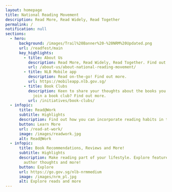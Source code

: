 ```yaml
---
layout: homepage
title: National Reading Movement
description: Read More, Read Widely, Read Together
permalink: /
notification: null
sections:
  - hero:
      background: /images/Trail%20Banner%20-%20NRM%20Updated.png
      url: /readfest/main
      key_highlights:
        - title: About Us
          description: Read More, Read Widely, Read Together. Find out more.
          url: /about-us/about-national-reading-movement/
        - title: NLB Mobile app
          description: Read on-the-go! Find out more.
          url: https://mobileapp.nlb.gov.sg/
        - title: Book Clubs
          description: Keen to share your thoughts about the books you have read? Why not
            join a book club? Find out more.
          url: /initiatives/book-clubs/
  - infopic:
      title: Read@Work
      subtitle: Highlights
      description: Find out how you can incorporate reading habits in the workplace
      button: Learn More
      url: /read-at-work/
      image: /images/readwork.jpg
      alt: Read@Work
  - infopic:
      title: Book Recommendations, Reviews and More!
      subtitle: Highlights
      description: Make reading part of your lifestyle. Explore featured titles and
        author thoughts and more!
      button: Explore
      url: https://go.gov.sg/nlb-nrmmedium
      image: /images/nrm_pl.jpg
      alt: Explore reads and more
---
```

